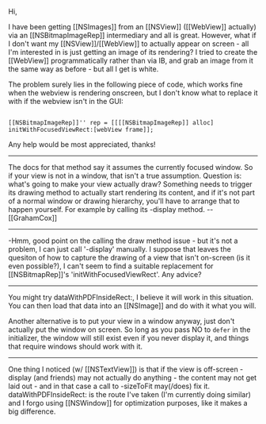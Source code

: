 

Hi,

I have been getting [[NSImages]] from an [[NSView]] ([[WebView]] actually) via an [[NSBitmapImageRep]] intermediary and all is great. However, what if I don't want my [[NSView]]/[[WebView]] to actually appear on screen - all I'm interested in is just getting an image of its rendering? I tried to create the [[WebView]] programmatically rather than via IB, and grab an image from it the same way as before - but all I get is white.

The problem surely lies in the following piece of code, which works fine when the webview is rendering onscreen, but I don't know what to replace it with if the webview isn't in the GUI:

<code>
[[NSBitmapImageRep]]'' rep = [[[[NSBitmapImageRep]] alloc] initWithFocusedViewRect:[webView frame]];
</code>

Any help would be most appreciated, thanks!

----

The docs for that method say it assumes the currently focused window. So if your view is not in a window, that isn't a true assumption. Question is: what's going to make your view actually draw? Something needs to trigger its drawing method to actually start rendering its content, and if it's not part of a normal window or drawing hierarchy, you'll have to arrange that to happen yourself. For example by calling its -display method. --[[GrahamCox]]

----

-Hmm, good point on the calling the draw method issue - but it's not a problem, I can just call '-display' manually. I suppose that leaves the quesiton of how to capture the drawing of a view that isn't on-screen (is it even possible?), I can't seem to find a suitable replacement for [[NSBitmapRep]]'s 'initWithFocusedViewRect'. Any advice?

----
You might try dataWithPDFInsideRect:, I believe it will work in this situation. You can then load that data into an [[NSImage]] and do with it what you will.

Another alternative is to put your view in a window anyway, just don't actually put the window on screen. So long as you pass NO to <code>defer</code> in the initializer, the window will still exist even if you never display it, and things that require windows should work with it.

----
One thing I noticed (w/ [[NSTextView]]) is that if the view is off-screen -display (and friends) may not actually do anything - the content may not get laid out - and in that case a call to -sizeToFit may(/does) fix it. dataWithPDFInsideRect: is the route I've taken (I'm currently doing similar) and I forgo using [[NSWindow]] for optimization purposes, like it makes a big difference.